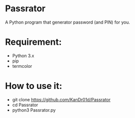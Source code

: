 # Passrator
A Python program that generator password (and PIN) for you.

# Requirement:
 - Python 3.x
 - pip
 - termcolor 

# How to use it:

 * git clone https://github.com/KanDr01d/Passrator
 * cd Passrator
 * python3 Passrator.py
